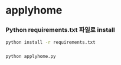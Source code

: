 # applyhome

### Python requirements.txt 파일로 install
```bash
python install -r requirements.txt
```

### 
```bash
python applyhome.py
```
